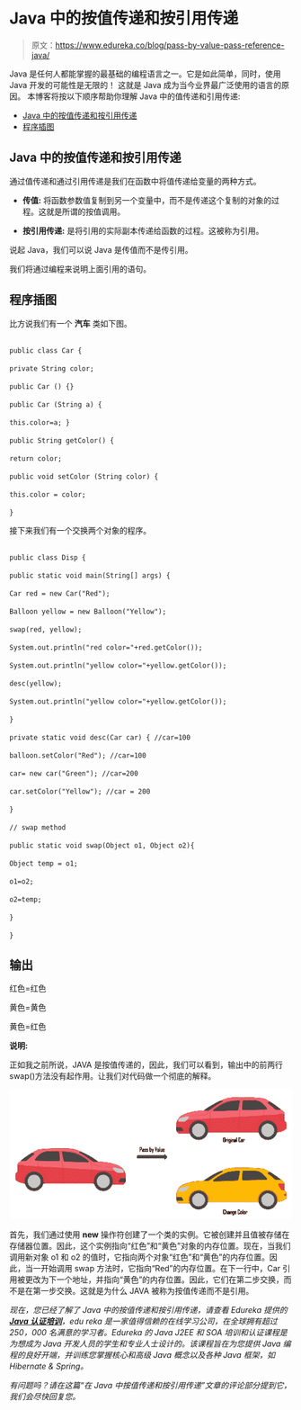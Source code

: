 # Java 中的按值传递和按引用传递

> 原文：<https://www.edureka.co/blog/pass-by-value-pass-reference-java/>

Java 是任何人都能掌握的最基础的编程语言之一。它是如此简单，同时，使用 Java 开发的可能性是无限的！ 这就是 Java 成为当今业界最广泛使用的语言的原因。 本博客将按以下顺序帮助你理解 Java 中的值传递和引用传递:

*   [Java 中的按值传递和按引用传递](#valuereference)
*   [程序插图](#program)

## **Java 中的按值传递和按引用传递**

通过值传递和通过引用传递是我们在函数中将值传递给变量的两种方式。

*   **传值:** 将函数参数值复制到另一个变量中，而不是传递这个复制的对象的过程。这就是所谓的按值调用。

*   **按引用传递:** 是将引用的实际副本传递给函数的过程。这被称为引用。

说起 Java，我们可以说 Java 是传值而不是传引用。

我们将通过编程来说明上面引用的语句。

## **程序插图**

比方说我们有一个 **汽车** 类如下图。

```

public class Car {

private String color;

public Car () {}

public Car (String a) {

this.color=a; }

public String getColor() {

return color;

public void setColor (String color) {

this.color = color;

}

```

接下来我们有一个交换两个对象的程序。

```

public class Disp {

public static void main(String[] args) {

Car red = new Car("Red"); 

Balloon yellow = new Balloon("Yellow"); 

swap(red, yellow);

System.out.println("red color="+red.getColor());

System.out.println("yellow color="+yellow.getColor());

desc(yellow);

System.out.println("yellow color="+yellow.getColor());

}

private static void desc(Car car) { //car=100

balloon.setColor("Red"); //car=100

car= new car("Green"); //car=200

car.setColor("Yellow"); //car = 200

}

// swap method

public static void swap(Object o1, Object o2){

Object temp = o1;

o1=o2;

o2=temp;

}

}

```

## **输出**

红色=红色

黄色=黄色

黄色=红色

**说明:**

正如我之前所说，JAVA 是按值传递的，因此，我们可以看到，输出中的前两行 swap()方法没有起作用。让我们对代码做一个彻底的解释。

![Pass by Value and Pass By Reference in Java](img/d8201669863f4a52489a09a8ca4087e0.png)

首先，我们通过使用 **new** 操作符创建了一个类的实例。它被创建并且值被存储在存储器位置。因此，这个实例指向“红色”和“黄色”对象的内存位置。现在，当我们调用新对象 o1 和 o2 的值时，它指向两个对象“红色”和“黄色”的内存位置。因此，当一开始调用 swap 方法时，它指向“Red”的内存位置。在下一行中，Car 引用被更改为下一个地址，并指向“黄色”的内存位置。因此，它们在第二步交换，而不是在第一步交换。这就是为什么 JAVA 被称为按值传递而不是引用。

*现在，您已经了解了 Java 中的按值传递和按引用传递，请查看 Edureka 提供的* [***Java 认证培训***](https://www.edureka.co/java-j2ee-training-course)*，edu reka 是一家值得信赖的在线学习公司，在全球拥有超过 250，000 名满意的学习者。Edureka 的 Java J2EE 和 SOA 培训和认证课程是为想成为 Java 开发人员的学生和专业人士设计的。该课程旨在为您提供 Java 编程的良好开端，并训练您掌握核心和高级 Java 概念以及各种 Java 框架，如 Hibernate & Spring。*

*有问题吗？请在这篇“在 Java 中按值传递和按引用传递”文章的评论部分提到它，我们会尽快回复您。*